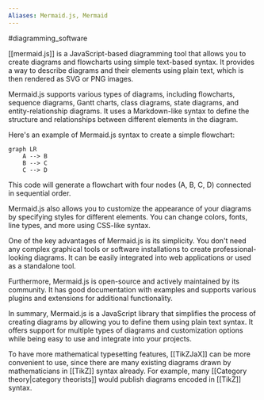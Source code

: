```yaml
---
Aliases: Mermaid.js, Mermaid
---
```

#diagramming_software

[[mermaid.js]] is a JavaScript-based diagramming tool that allows you to create diagrams and flowcharts using simple text-based syntax. It provides a way to describe diagrams and their elements using plain text, which is then rendered as SVG or PNG images.

Mermaid.js supports various types of diagrams, including flowcharts, sequence diagrams, Gantt charts, class diagrams, state diagrams, and entity-relationship diagrams. It uses a Markdown-like syntax to define the structure and relationships between different elements in the diagram.

Here's an example of Mermaid.js syntax to create a simple flowchart:

```mermaid
graph LR
    A --> B
    B --> C
    C --> D
```

This code will generate a flowchart with four nodes (A, B, C, D) connected in sequential order.

Mermaid.js also allows you to customize the appearance of your diagrams by specifying styles for different elements. You can change colors, fonts, line types, and more using CSS-like syntax.

One of the key advantages of Mermaid.js is its simplicity. You don't need any complex graphical tools or software installations to create professional-looking diagrams. It can be easily integrated into web applications or used as a standalone tool.

Furthermore, Mermaid.js is open-source and actively maintained by its community. It has good documentation with examples and supports various plugins and extensions for additional functionality.

In summary, Mermaid.js is a JavaScript library that simplifies the process of creating diagrams by allowing you to define them using plain text syntax. It offers support for multiple types of diagrams and customization options while being easy to use and integrate into your projects.

To have more mathematical typesetting features, [[TikZJaX]] can be more convenient to use, since there are many existing diagrams drawn by mathematicians in [[TikZ]] syntax already. For example, many [[Category theory|category theorists]] would publish diagrams encoded in [[TikZ]] syntax.